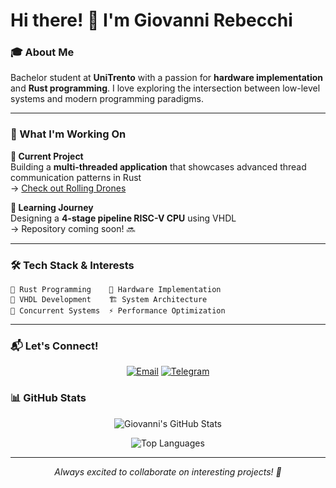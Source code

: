 # Hi there! 👋 I'm Giovanni Rebecchi

### 🎓 About Me
Bachelor student at **UniTrento** with a passion for **hardware implementation** and **Rust programming**. I love exploring the intersection between low-level systems and modern programming paradigms.

---

### 🚀 What I'm Working On

**🔭 Current Project**  
Building a **multi-threaded application** that showcases advanced thread communication patterns in Rust  
→ [Check out Rolling Drones](https://github.com/giorebecchi/Rolling_Drones.git)

**🌱 Learning Journey**  
Designing a **4-stage pipeline RISC-V CPU** using VHDL  
→ Repository coming soon! 🔜

---

### 🛠️ Tech Stack & Interests

```
🦀 Rust Programming    🔧 Hardware Implementation
💾 VHDL Development    🏗️ System Architecture
🧵 Concurrent Systems  ⚡ Performance Optimization
```

---

### 📬 Let's Connect!

<div align="center">

[![Email](https://img.shields.io/badge/Email-giovanni.rebecchi04%40gmail.com-red?style=for-the-badge&logo=gmail&logoColor=white)](mailto:giovanni.rebecchi04@gmail.com)
[![Telegram](https://img.shields.io/badge/Telegram-@giovanni_rebecchi-blue?style=for-the-badge&logo=telegram&logoColor=white)](https://t.me/giovanni_rebecchi)

</div>


### 📊 GitHub Stats

<div align="center">

![Giovanni's GitHub Stats](https://github-readme-stats.vercel.app/api?username=giorebecchi&show_icons=true&theme=radical&hide_border=true)

![Top Languages](https://github-readme-stats.vercel.app/api/top-langs/?username=giorebecchi&layout=compact&theme=radical&hide_border=true)


</div>

---

<div align="center">
  <i>Always excited to collaborate on interesting projects! 🚀</i>
</div>
